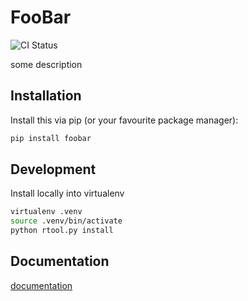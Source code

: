 # FooBar

<p align="center">

![CI Status](https://github.com/romanchyla/FooBar/actions/workflows/ci.yml/badge.svg)

  <!--
  <a href="https://codecov.io/gh/romanchyla/foobar">
    <img src="https://img.shields.io/codecov/c/github/romanchyla/foobar.svg?logo=codecov&logoColor=fff&style=flat-square" alt="Test coverage percentage">
  </a>
  //-->
</p>

some description

## Installation

Install this via pip (or your favourite package manager):

```bash
pip install foobar
```

## Development

Install locally into virtualenv

```bash
virtualenv .venv
source .venv/bin/activate
python rtool.py install
```

## Documentation

[documentation](https://foobar.readthedocs.io)
